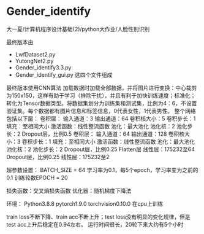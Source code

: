 # Gender_identify
大一夏/计算机程序设计基础(2)/python大作业/人脸性别识别

最终版本由
* LwfDataset2.py
* YutongNet2.py
* Gender_identify3.3.py
* Gender_identify_gui.py
这四个文件组成

最终版本使用CNN算法
加载数据时加载全部数据，并将图片进行变换：中心裁剪为150x150，这样有助于学习（排除干扰），并且有利于加快训练速度；标准化；转化为Tensor数据类型。将数据集划分为训练集和测试集，比例为4：6，不设置验证集。每个数据都有图片信息和标签信息，0代表女性，1代表男性。
整个网络包括以下层：
卷积层：
输入通道：3
输出通道：64
卷积核大小：5
卷积步长：1
填充：至相同大小
激活函数：线性整流函数
池化：最大池化
池化核：2
池化步长：2
Dropout层，比例0.5
卷积层：
输入通道：64
输出通道：128
卷积核大小：3
卷积步长：1
填充：至相同大小
激活函数：线性整流函数
池化：最大池化
池化核：2
池化步长：2
Dropout层，比例0.25
Flatten层
线性层：175232至64
Dropout层，比例0.25
线性层：175232至2

超参数设置：
BATCH_SIZE = 64
学习率为0.1，每5个epoch，学习率变为之前的0.1
训练轮数EPOCH = 20

损失函数：交叉熵损失函数
优化器：随机梯度下降法

环境：
Python3.8.8
pytorch1.9.0
torchvision0.10.0
在cpu上训练

train loss不断下降、train acc不断上升；test loss没有明显的变化规律，但是test acc上升后稳定在0.94左右。
运行时间很长，20轮下来大约有5个小时
